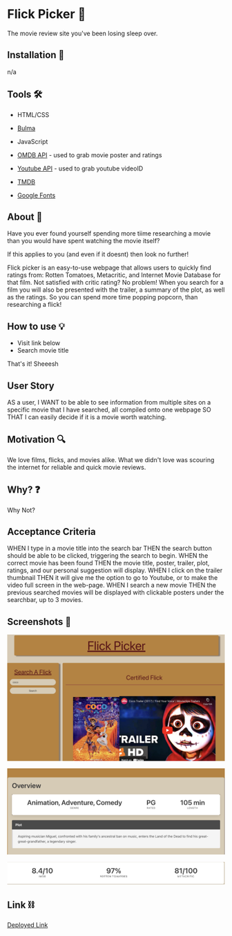 # Flick Picker 🎥

The movie review site you've been losing sleep over.

## Installation 📲

n/a

## Tools 🛠

- HTML/CSS

- [Bulma](https://bulma.io/)

- JavaScript

- [OMDB API](https://www.omdbapi.com/) - used to grab movie poster and ratings

- [Youtube API](https://developers.google.com/youtube/v3) - used to grab youtube videoID

- [TMDB](https://developers.themoviedb.org/3/getting-started/introduction)

- [Google Fonts](https://fonts.google.com/)

## About 📝

Have you ever found yourself spending more tiime researching a movie than you would have spent watching the movie itself?

If this applies to you (and even if it doesnt) then look no further!

Flick picker is an easy-to-use webpage that allows users to quickly find ratings from: Rotten Tomatoes, Metacritic, and Internet Movie Database for that film. Not satisfied with critic rating? No problem! When you search for a film you will also be presented with the trailer, a summary of the plot, as well as the ratings. So you can spend more time popping popcorn, than researching a flick!

## How to use 💡

- Visit link below
- Search movie title

That's it! Sheeesh

## User Story

AS a user,
I WANT to be able to see information from multiple sites on a specific movie that I have searched, all compiled onto one webpage
SO THAT I can easily decide if it is a movie worth watching.

## Motivation 🔍

We love films, flicks, and movies alike. What we didn't love was scouring the internet for reliable and quick movie reviews.

## Why? ❓

Why Not?

## Acceptance Criteria

WHEN I type in a movie title into the search bar
THEN the search button should be able to be clicked, triggering the search to begin.
WHEN the correct movie has been found
THEN the movie title, poster, trailer, plot, ratings, and our personal suggestion will display.
WHEN I click on the trailer thumbnail
THEN it will give me the option to go to Youtube, or to make the video full screen in the web-page.
WHEN I search a new movie
THEN the previous searched movies will be displayed with clickable posters under the searchbar, up to 3 movies.

## Screenshots 📸

![screenshot 1](./assets/images/screenshot-1.png)

![screenshot 2](./assets/images/screenshot-2.png)

![screenshot 3](./assets/images/screenshot-3.png)

## Link ⛓

[Deployed Link](https://valentacodes.github.io/flick-picker/)
